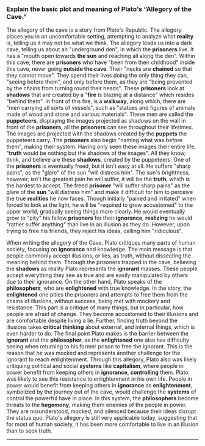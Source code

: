 

### Explain the basic plot and meaning of Plato's “Allegory of the Cave."

The allegory of the cave is a story from Plato's Republic. The allegory places you in an uncomfortable setting, attempting to analyze what **reality** is, telling us it may not be what we think. The allegory leads us into a dark cave, telling us about an "underground den", in which the **prisoners** live. It has a "mouth open towards **the sun** and reaching all along the den". Within this cave, there are **prisoners** who have "been from their childhood" inside this cave, never going **outside the cave**. Their "necks are **chained** so that they cannot move". They spend their lives doing the only thing they can, "seeing before them", and only before them, as they are "being prevented by the chains from turning round their heads". These **prisoners** look at **shadows** that are created by a "**fire** is blazing at a distance" which resides "behind them". In front of this fire, is a **walkway**, along which, there are "men carrying all sorts of vessels", such as "statues and figures of animals made of wood and stone and various materials". These men are called the **puppeteers**, displaying the images projected as shadows on the wall in front of the **prisoners**, all the **prisoners** can see throughout their lifetimes. The images are projected with the shadows created by the **puppets** the puppeteers carry. The **prisoners** also begin "naming what was before them", making their system. Having only seen these images their entire life, "**truth** would be nothing but the shadows of the images". All they know, think, and believe are these **shadows**, created by the puppeteers. One of the **prisoners** is eventually freed, but it isn't easy at all. He suffers "sharp pains", as the "glare" of the sun "will distress him". The sun's brightness, however, isn't the greatest pain he will suffer, it will be the **truth**, which is the hardest to accept. The freed **prisoner** "will suffer sharp pains" as the glare of the **sun** "will distress him" and make it difficult for him to perceive the true **realities** he now faces. Though initially "pained and irritated" when forced to look at the light, he will be "required to grow accustomed" to the upper world, gradually seeing things more clearly. He would eventually grow to "pity" his fellow **prisoners** for their **ignorance**, **realizing** he would "rather suffer anything" than live in an illusion as they do. However, upon trying to free his friends, they reject his ideas, calling him "ridiculous". 

When writing the allegory of the Cave, Plato critiques many parts of human society, focusing on **ignorance** and knowledge. The main message is that people commonly accept illusions, or lies, as truth, without dissecting the meaning behind them. Through the prisoners trapped in the cave, believing the **shadows** as reality Plato represents the **ignorant** masses. These people accept everything they see as true and are easily manipulated by others due to their ignorance. On the other hand, Plato speaks of the **philosophers**, who are **enlightened** with true knowledge. In the story, the **enlightened** one pities the prisoners and attempts to free them from the chains of illusions, without success, being met with mockery and resistance. This part is a critique of many things, but in particular, how people are afraid of change. They become accustomed to their illusions and are comfortable despite living a lie. Further, finding truth beyond the illusions takes **critical thinking** about external, and internal things, which is even harder to do. The final point Plato makes is the barrier between the **ignorant** and the **philosopher**, as the **enlightened** one also has difficulty seeing when returning to his former prison to free the ignorant. This is the reason that he was mocked and represents another challenge for the ignorant to reach enlightenment. Through this allegory, Plato also was likely critiquing political and social **systems** like **capitalism**, where people in power benefit from keeping others in **ignorance**, **controlling** them. Plato was likely to see this resistance to enlightenment in his own life. People in power would benefit from keeping others in **ignorance** as **enlightenment**, symbolized by the journey out of the cave, would challenge the **systems** of control the powerful have in place. In this system, the **philosophers** become threats to the **hegemony**, making them enemies of the people in power. They are misunderstood, mocked, and silenced because their ideas disrupt the status quo. Plato's allegory is still very applicable today, suggesting that for most of human society, it has been more comfortable to live in an illusion than to seek truth.


---


